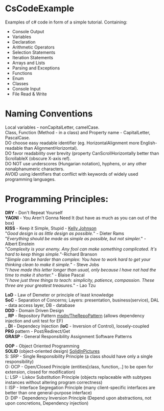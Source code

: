 # CsCodeExample
Examples of c# code in form of a simple tutorial.
Containing:
- Console Output
- Variables
- Declaration
- Arithmetic Operators
- Selection Statements
- Iteration Statements
- Arrays and Lists
- Parsing and Exceptions
- Functions
- Enum
- Classes
- Console Input
- File Read & Write

# Naming Conventions
Local variables - nonCapitalLetter, camelCase.  
Class, Function (Method - in a class) and Property name - CapitalLetter, PascalCase.  
DO choose easy readable identifier (eg. HorizontalAlignment more English-readable than AlignmentHorizontal).  
DO favor readability over brevity (property CanScrollHorizontally better than ScrollableX (obscure X-axis ref).  
DO NOT use underscores (Hungarian notation), hyphens, or any other nonalphanumeric characters.  
AVOID using identifiers that conflict with keywords of widely used programming languages.  

# Programming Principles:
**DRY** - Don't Repeat Yourself  
**YAGNI** - You Aren't Gonna Need It (but have as much as you can out of the box)  
**KISS** - Keep it Simple, Stupid - [Kelly Johnson](https://en.wikipedia.org/wiki/Kelly_Johnson (engineer))  
	"*Good design is as little design as possible.*" - Dieter Rams  
	"*Everything should be made as simple as possible, but not simpler.*" - Albert Einstein  
	"*Complexity is your enemy. Any fool can make something complicated. It's hard to keep things simple.*"-Richard Branson  
	"*Simple can be harder than complex: You have to work hard to get your thinking clean to make it simple.*" - Steve Jobs  
	"*I have made this letter longer than usual, only because I have not had the time to make it shorter.*" - Blaise Pascal  
	"*I have just three things to teach: simplicity, patience, compassion. These three are your greatest treasures.*" - Lao Tzu  

**LoD**   - Law of Demeter or principle of least knowledge  
**SoC**   - Separation of Concerns; Layers: presentation, business(service), DAL - data access layer, DB - database  
**DDD**   - Domain Driven Design  
 _ **RP** - Repository Pattern [msdn/TheRepoPattern](https://msdn.microsoft.com/en-us/library/ff649690.aspx) (allows dependency injection and unit test for EF)  
 _ **DI** - Dependecy Injection (**IoC** - Inversion of Control), loosely-coupled  
**PRG** pattern - Post/Redirect/Get  
**GRASP** - General Responsibility Assignment Software Patterns  

**OOP** - Object Oriented Programming  
**SOLID** (object-oriented design) [SolidInPictures](https://lostechies.com/derickbailey/2009/02/11/solid-development-principles-in-motivational-pictures/)  
S: SRP - Single Responsibility Principle (a class should have only a single responsibility)  
O: OCP - Open/Closed Principle (entities[class, function,..] to be open for extension, closed for modification)  
L: LSP - Liskov Substitution Principle (objects replaceable with subtypes instances without altering program correctness)  
I: ISP - Interface Segregation Principle (many client-specific interfaces are better than one general-purpose interface)  
D: DIP - Dependency Inversion Principle (Depend upon abstractions, not upon concretions, Dependency injection)  
